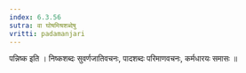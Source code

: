 ```yaml
---
index: 6.3.56
sutra: वा घोषमिश्रशब्देषु
vritti: padamanjari
---
```


  पन्निष्क इति । निष्कशब्दः सुवर्णजातिवचनः, पादशब्दः परिमाणवचनः, कर्मधारयः समासः ॥